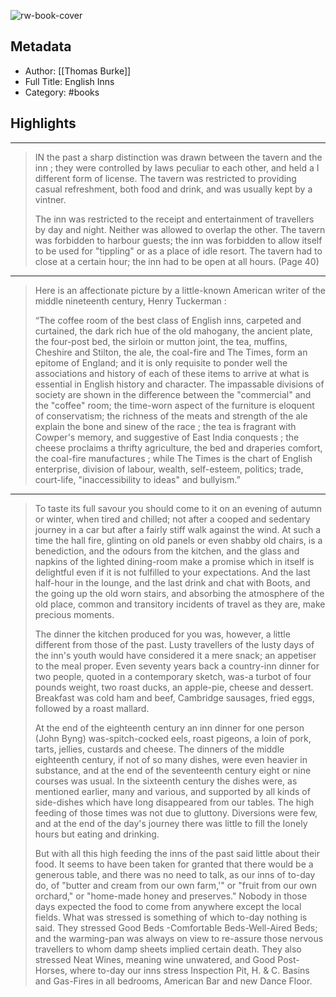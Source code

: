 ![rw-book-cover](https://books.google.com/books/content?id=54a1AAAAIAAJ&printsec=frontcover&img=1&zoom=5&source=public)

## Metadata
- Author: [[Thomas Burke]]
- Full Title: English Inns
- Category: #books

## Highlights
***

> IN the past a sharp distinction was drawn between the tavern and the inn ; they were controlled by laws peculiar to each other, and held a I different form of license. The tavern was restricted to providing casual refreshment, both food and drink, and was usually kept by a vintner.
>
> The inn was restricted to the receipt and entertainment of travellers by day and night. Neither was allowed to overlap the other. The tavern was forbidden to harbour guests; the inn was forbidden to allow itself to be used for "tippling" or as a place of idle resort. The tavern had to close at a certain hour; the inn had to be open at all hours. (Page 40)

***

> Here is an affectionate picture by a little-known American writer of the middle nineteenth century, Henry Tuckerman :
>
> “The coffee room of the best class of English inns, carpeted and curtained, the dark rich hue of the old mahogany, the ancient plate, the four-post bed, the sirloin or mutton joint, the tea, muffins, Cheshire and Stilton, the ale, the coal-fire and The Times, form an epitome of England; and it is only requisite to ponder well the associations and history of each of these items to arrive at what is essential in English history and character. The impassable divisions of society are shown in the difference between the "commercial" and the "coffee" room; the time-worn aspect of the furniture is eloquent of conservatism; the richness of the meats and strength of the ale explain the bone and sinew of the race ; the tea is fragrant with Cowper's memory, and suggestive of East India conquests ; the cheese proclaims a thrifty agriculture, the bed and draperies comfort, the coal-fire manufactures ; while The Times is the chart of English enterprise, division of labour, wealth, self-esteem, politics; trade, court-life, "inaccessibility to ideas" and bullyism.”

***

> To taste its full savour you should come to it on an evening of autumn or winter, when tired and chilled; not after a cooped and sedentary journey in a car but after a fairly stiff walk against the wind. At such a time the hall fire, glinting on old panels or even shabby old chairs, is a benediction, and the odours from the kitchen, and the glass and napkins of the lighted dining-room make a promise which in itself is delightful even if it is not fulfilled to your expectations. And the last half-hour in the lounge, and the last drink and chat with Boots, and the going up the old worn stairs, and absorbing the atmosphere of the old place, common and transitory incidents of travel as they are, make precious moments.
>
> The dinner the kitchen produced for you was, however, a little different from those of the past. Lusty travellers of the lusty days of the inn's youth would have considered it a mere snack; an appetiser to the meal proper. Even seventy years back a country-inn dinner for two people, quoted in a contemporary sketch, was-a turbot of four pounds weight, two roast ducks, an apple-pie, cheese and dessert. Breakfast was cold ham and beef, Cambridge sausages, fried eggs, followed by a roast mallard.
>
> At the end of the eighteenth century an inn dinner for one person (John Byng) was-spitch-cocked eels, roast pigeons, a loin of pork, tarts, jellies, custards and cheese. The dinners of the middle eighteenth century, if not of so many dishes, were even heavier in substance, and at the end of the seventeenth century eight or nine courses was usual. In the sixteenth century the dishes were, as mentioned earlier, many and various, and supported by all kinds of side-dishes which have long disappeared from our tables. The high feeding of those times was not due to gluttony. Diversions were few, and at the end of the day's journey there was little to fill the Ionely hours but eating and drinking.
>
> But with all this high feeding the inns of the past said little about their food. It seems to have been taken for granted that there would be a generous table, and there was no need to talk, as our inns of to-day do, of "butter and cream from our own farm,'" or "fruit from our own orchard," or "home-made honey and preserves." Nobody in those days expected the food to come from anywhere except the local fields. What was stressed is something of which to-day nothing is said. They stressed Good Beds -Comfortable Beds-Well-Aired Beds; and the warming-pan was always on view to re-assure those nervous travellers to whom damp sheets implied certain death. They also stressed Neat Wines, meaning wine unwatered, and Good Post-Horses, where to-day our inns stress Inspection Pit, H. & C. Basins and Gas-Fires in all bedrooms, American Bar and new Dance Floor.

